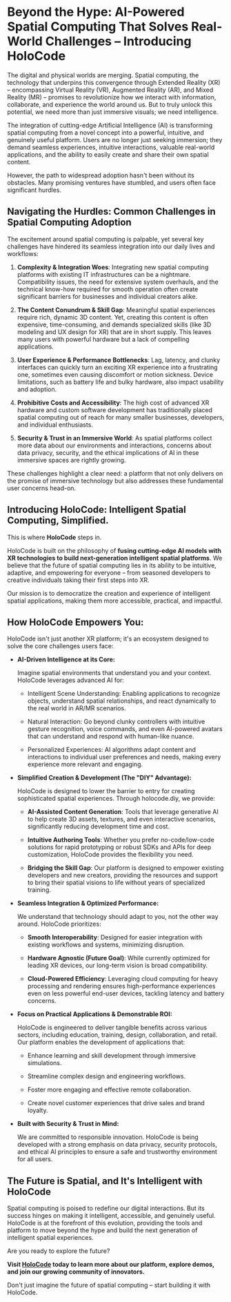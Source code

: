 # Beyond the Hype: AI-Powered Spatial Computing That Solves Real-World Challenges – Introducing HoloCode
The digital and physical worlds are merging. Spatial computing, the technology that underpins this convergence through Extended Reality (XR) – encompassing Virtual Reality (VR), Augmented Reality (AR), and Mixed Reality (MR) – promises to revolutionize how we interact with information, collaborate, and experience the world around us. But to truly unlock this potential, we need more than just immersive visuals; we need intelligence.

The integration of cutting-edge Artificial Intelligence (AI) is transforming spatial computing from a novel concept into a powerful, intuitive, and genuinely useful platform. Users are no longer just seeking immersion; they demand seamless experiences, intuitive interactions, valuable real-world applications, and the ability to easily create and share their own spatial content.

However, the path to widespread adoption hasn't been without its obstacles. Many promising ventures have stumbled, and users often face significant hurdles.

## Navigating the Hurdles: Common Challenges in Spatial Computing Adoption
The excitement around spatial computing is palpable, yet several key challenges have hindered its seamless integration into our daily lives and workflows:

1. **Complexity & Integration Woes**: Integrating new spatial computing platforms with existing IT infrastructures can be a nightmare. Compatibility issues, the need for extensive system overhauls, and the technical know-how required for smooth operation often create significant barriers for businesses and individual creators alike.

2. **The Content Conundrum & Skill Gap**: Meaningful spatial experiences require rich, dynamic 3D content. Yet, creating this content is often expensive, time-consuming, and demands specialized skills (like 3D modeling and UX design for XR) that are in short supply. This leaves many users with powerful hardware but a lack of compelling applications.

3. **User Experience & Performance Bottlenecks**: Lag, latency, and clunky interfaces can quickly turn an exciting XR experience into a frustrating one, sometimes even causing discomfort or motion sickness. Device limitations, such as battery life and bulky hardware, also impact usability and adoption.

4. **Prohibitive Costs and Accessibility**: The high cost of advanced XR hardware and custom software development has traditionally placed spatial computing out of reach for many smaller businesses, developers, and individual enthusiasts.

5. **Security & Trust in an Immersive World**: As spatial platforms collect more data about our environments and interactions, concerns about data privacy, security, and the ethical implications of AI in these immersive spaces are rightly growing.

These challenges highlight a clear need: a platform that not only delivers on the promise of immersive technology but also addresses these fundamental user concerns head-on.

## Introducing HoloCode: Intelligent Spatial Computing, Simplified.
This is where **HoloCode** steps in.

HoloCode is built on the philosophy of **fusing cutting-edge AI models with XR technologies to build next-generation intelligent spatial platforms**. We believe that the future of spatial computing lies in its ability to be intuitive, adaptive, and empowering for everyone – from seasoned developers to creative individuals taking their first steps into XR.

Our mission is to democratize the creation and experience of intelligent spatial applications, making them more accessible, practical, and impactful.

## How HoloCode Empowers You:
HoloCode isn't just another XR platform; it's an ecosystem designed to solve the core challenges users face:

- **AI-Driven Intelligence at its Core:**

    Imagine spatial environments that understand you and your context. HoloCode leverages advanced AI for:

    - Intelligent Scene Understanding: Enabling applications to recognize objects, understand spatial relationships, and react dynamically to the real world in AR/MR scenarios.

    - Natural Interaction: Go beyond clunky controllers with intuitive gesture recognition, voice commands, and even AI-powered avatars that can understand and respond with human-like nuance.

    - Personalized Experiences: AI algorithms adapt content and interactions to individual user preferences and needs, making every experience more relevant and engaging.

- **Simplified Creation & Development (The "DIY" Advantage):**

    HoloCode is designed to lower the barrier to entry for creating sophisticated spatial experiences. Through holocode.diy, we provide:

    - **AI-Assisted Content Generation**: Tools that leverage generative AI to help create 3D assets, textures, and even interactive scenarios, significantly reducing development time and cost.

    - **Intuitive Authoring Tools**: Whether you prefer no-code/low-code solutions for rapid prototyping or robust SDKs and APIs for deep customization, HoloCode provides the flexibility you need.

    - **Bridging the Skill Gap**: Our platform is designed to empower existing developers and new creators, providing the resources and support to bring their spatial visions to life without years of specialized training.

- **Seamless Integration & Optimized Performance:**

    We understand that technology should adapt to you, not the other way around. HoloCode prioritizes:

    - **Smooth Interoperability**: Designed for easier integration with existing workflows and systems, minimizing disruption.

    - **Hardware Agnostic (Future Goal)**: While currently optimized for leading XR devices, our long-term vision is broad compatibility.

    - **Cloud-Powered Efficiency**: Leveraging cloud computing for heavy processing and rendering ensures high-performance experiences even on less powerful end-user devices, tackling latency and battery concerns.

- **Focus on Practical Applications & Demonstrable ROI:**

    HoloCode is engineered to deliver tangible benefits across various sectors, including education, training, design, collaboration, and retail. Our platform enables the development of applications that:

    - Enhance learning and skill development through immersive simulations.

    - Streamline complex design and engineering workflows.

    - Foster more engaging and effective remote collaboration.

    - Create novel customer experiences that drive sales and brand loyalty.

- **Built with Security & Trust in Mind:**

    We are committed to responsible innovation. HoloCode is being developed with a strong emphasis on data privacy, security protocols, and ethical AI principles to ensure a safe and trustworthy environment for all users.

## The Future is Spatial, and It's Intelligent with HoloCode
Spatial computing is poised to redefine our digital interactions. But its success hinges on making it intelligent, accessible, and genuinely useful. HoloCode is at the forefront of this evolution, providing the tools and platform to move beyond the hype and build the next generation of intelligent spatial experiences.

Are you ready to explore the future?

**Visit [HoloCode](https://holocode.diy) today to learn more about our platform, explore demos, and join our growing community of innovators.**

Don't just imagine the future of spatial computing – start building it with HoloCode.